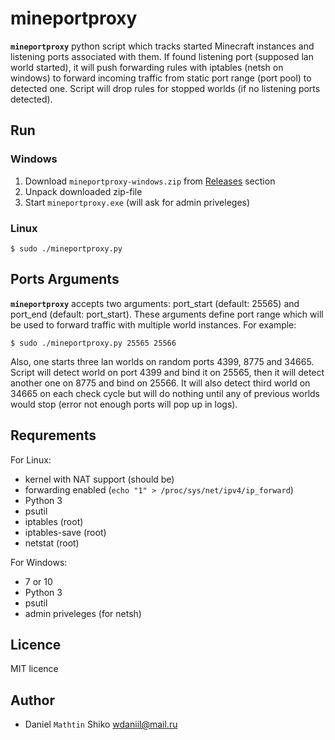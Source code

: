 # mineportproxy

**`mineportproxy`** python script which tracks started Minecraft instances and listening ports associated with them. If found listening port (supposed lan world started), it will push forwarding rules with iptables (netsh on windows) to forward incoming traffic from static port range (port pool) to detected one. Script will drop rules for stopped worlds (if no listening ports detected).

## Run

### Windows

1. Download `mineportproxy-windows.zip` from <a href="https://github.com/Mathtin/mineportproxy/releases">Releases</a> section
2. Unpack downloaded zip-file
2. Start `mineportproxy.exe` (will ask for admin priveleges)

### Linux

```no-highligh
$ sudo ./mineportproxy.py
```
## Ports Arguments
**`mineportproxy`** accepts two arguments: port_start (default: 25565) and port_end (default: port_start). These arguments define port range which will be used to forward traffic with multiple world instances. For example:

```no-highligh
$ sudo ./mineportproxy.py 25565 25566
```

Also, one starts three lan worlds on random ports 4399, 8775 and 34665. Script will detect world on port 4399 and bind it on 25565, then it will detect another one on 8775 and bind on 25566. It will also detect third world on 34665 on each check cycle but will do nothing until any of previous worlds would stop (error not enough ports will pop up in logs).

## Requrements
For Linux:
* kernel with NAT support (should be)
* forwarding enabled (`echo "1" > /proc/sys/net/ipv4/ip_forward`)
* Python 3
* psutil
* iptables (root)
* iptables-save (root)
* netstat (root)

For Windows:
* 7 or 10
* Python 3
* psutil
* admin priveleges (for netsh)

## Licence
MIT licence

## Author
* Daniel `Mathtin` Shiko wdaniil@mail.ru
